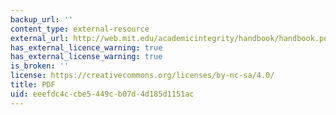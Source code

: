 ```yaml
---
backup_url: ''
content_type: external-resource
external_url: http://web.mit.edu/academicintegrity/handbook/handbook.pdf
has_external_licence_warning: true
has_external_license_warning: true
is_broken: ''
license: https://creativecommons.org/licenses/by-nc-sa/4.0/
title: PDF
uid: eeefdc4c-cbe5-449c-b07d-4d185d1151ac
---
```

